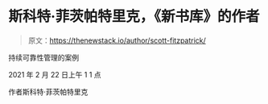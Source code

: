 # 斯科特·菲茨帕特里克，《新书库》的作者

> 原文：<https://thenewstack.io/author/scott-fitzpatrick/>

持续可靠性管理的案例

2021 年 2 月 22 日上午 1 1 点

作者斯科特·菲茨帕特里克
